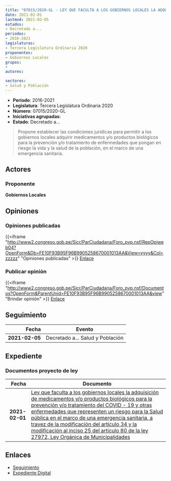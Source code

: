 ```yaml
---
title: "07015/2020-GL - LEY QUE FACULTA A LOS GOBIERNOS LOCALES LA ADQUISICIÓN DE MEDICAMENTOS Y/O PRODUCTOS BIOLÓGICOS PARA LA PREVENCIÓN Y/O TRATAMIENTO DEL COVID-19 Y OTRAS ENFERMEDADES QUE REPRESENTEN UN RIESGO PARA LA SALUD PÚBLICA EN EL MARCO DE UNA EMERGENCIA SANITARIA, A TRAVÉS DE LA MODIFICACIÓN DEL ARTÍCULO 34 Y LA MODIFICACIÓN AL INCISO 2.5 DEL ARTÍCULO 80 DE LA LEY 27972, LEY ORGÁNICA DE MUNICIPALIDADES"
date: 2021-02-01
lastmod: 2021-02-05
estados:
- Decretado a...
periodos:
- 2016-2021
legislaturas:
- Tercera Legislatura Ordinaria 2020
proponentes:
- Gobiernos Locales
grupos:
- 
autores:

sectores:
- Salud y Población
---
```

- **Periodo**: 2016-2021
- **Legislatura**: Tercera Legislatura Ordinaria 2020
- **Número**: 07015/2020-GL
- **Iniciativas agrupadas**: 
- **Estado**: Decretado a...

> Propone establecer las condiciones jurídicas para permitir a los gobiernos locales adquirir medicamentos y/o productos biológicos para la prevención y/o tratamiento de enfermedades que pongan en riesgo la vida y la salud de la población, en el marco de una emergencia sanitaria.


## Actores

### Proponente

**Gobiernos Locales**

## Opiniones

### Opiniones publicadas

{{<iframe "http://www2.congreso.gob.pe/Sicr/ParCiudadana/Foro_pvp.nsf/RepOpiweb04?OpenForm&Db=FE10F93B95F96B9905258670001013AA&View=yyyy&Col=zzzzz" "Opiniones publicadas" >}}
[Enlace](http://www2.congreso.gob.pe/Sicr/ParCiudadana/Foro_pvp.nsf/RepOpiweb04?OpenForm&Db=FE10F93B95F96B9905258670001013AA&View=yyyy&Col=zzzzz)

### Publicar opinión

{{<iframe "http://www2.congreso.gob.pe/Sicr/ParCiudadana/Foro_pvp.nsf/Documentos?OpenForm&ParentUnid=FE10F93B95F96B9905258670001013AA&view" "Brindar opinión" >}}
[Enlace](http://www2.congreso.gob.pe/Sicr/ParCiudadana/Foro_pvp.nsf/Documentos?OpenForm&ParentUnid=FE10F93B95F96B9905258670001013AA&view)


## Seguimiento

| Fecha | Evento |
|------:|--------|
| **2021-02-05** | Decretado a... Salud y Población |

## Expediente

### Documentos proyecto de ley

| Fecha | Documento |
|------:|-----------|
| **2021-02-01** | [Ley que faculta a los gobiernos locales la adquisición de medicamentos y/o productos biológicos para la prevención y/o tratamiento del COVID - 19 y otras enfermedades que representen un riesgo para la Salud pública en el marco de una emergencia sanitaria, a travez de la modificación del artículo 34 y la modificación al inciso 25 del artículo 80 de la ley 27972, Ley Orgánica de Municipalidades](https://leyes.congreso.gob.pe/Documentos/2016_2021/Proyectos_de_Ley_y_de_Resoluciones_Legislativas/PL07015-20210201.pdf) |

## Enlaces

- [Seguimiento](http://www2.congreso.gob.pe/Sicr/TraDocEstProc/CLProLey2016.nsf/f7fff46988ca05b1052578e100829cc7/6eb1b8f804b89140052586700070c4a6?OpenDocument)
- [Expediente Digital](http://www2.congreso.gob.pe/Sicr/TraDocEstProc/Expvirt_2011.nsf/visbusqptramdoc1621/07015?opendocument)


